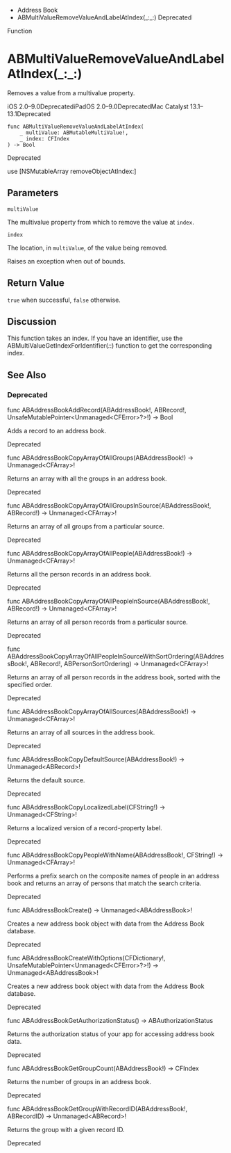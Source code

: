 

- Address Book
-  ABMultiValueRemoveValueAndLabelAtIndex(\_:\_:) Deprecated

Function

# ABMultiValueRemoveValueAndLabelAtIndex(\_:\_:)

Removes a value from a multivalue property.

iOS 2.0–9.0DeprecatediPadOS 2.0–9.0DeprecatedMac Catalyst 13.1–13.1Deprecated

``` source
func ABMultiValueRemoveValueAndLabelAtIndex(
    _ multiValue: ABMutableMultiValue!,
    _ index: CFIndex
) -> Bool
```

Deprecated

use \[NSMutableArray removeObjectAtIndex:\]

## Parameters 

`multiValue`  

The multivalue property from which to remove the value at `index`.

`index`  

The location, in `multiValue`, of the value being removed.

Raises an exception when out of bounds.

## Return Value

`true` when successful, `false` otherwise.

## Discussion

This function takes an index. If you have an identifier, use the ABMultiValueGetIndexForIdentifier(_:_:) function to get the corresponding index.

## See Also

### Deprecated

func ABAddressBookAddRecord(ABAddressBook!, ABRecord!, UnsafeMutablePointer&lt;Unmanaged&lt;CFError>?>!) -> Bool

Adds a record to an address book.

Deprecated

func ABAddressBookCopyArrayOfAllGroups(ABAddressBook!) -> Unmanaged&lt;CFArray>!

Returns an array with all the groups in an address book.

Deprecated

func ABAddressBookCopyArrayOfAllGroupsInSource(ABAddressBook!, ABRecord!) -> Unmanaged&lt;CFArray>!

Returns an array of all groups from a particular source.

Deprecated

func ABAddressBookCopyArrayOfAllPeople(ABAddressBook!) -> Unmanaged&lt;CFArray>!

Returns all the person records in an address book.

Deprecated

func ABAddressBookCopyArrayOfAllPeopleInSource(ABAddressBook!, ABRecord!) -> Unmanaged&lt;CFArray>!

Returns an array of all person records from a particular source.

Deprecated

func ABAddressBookCopyArrayOfAllPeopleInSourceWithSortOrdering(ABAddressBook!, ABRecord!, ABPersonSortOrdering) -> Unmanaged&lt;CFArray>!

Returns an array of all person records in the address book, sorted with the specified order.

Deprecated

func ABAddressBookCopyArrayOfAllSources(ABAddressBook!) -> Unmanaged&lt;CFArray>!

Returns an array of all sources in the address book.

Deprecated

func ABAddressBookCopyDefaultSource(ABAddressBook!) -> Unmanaged&lt;ABRecord>!

Returns the default source.

Deprecated

func ABAddressBookCopyLocalizedLabel(CFString!) -> Unmanaged&lt;CFString>!

Returns a localized version of a record-property label.

Deprecated

func ABAddressBookCopyPeopleWithName(ABAddressBook!, CFString!) -> Unmanaged&lt;CFArray>!

Performs a prefix search on the composite names of people in an address book and returns an array of persons that match the search criteria.

Deprecated

func ABAddressBookCreate() -> Unmanaged&lt;ABAddressBook>!

Creates a new address book object with data from the Address Book database.

Deprecated

func ABAddressBookCreateWithOptions(CFDictionary!, UnsafeMutablePointer&lt;Unmanaged&lt;CFError>?>!) -> Unmanaged&lt;ABAddressBook>!

Creates a new address book object with data from the Address Book database.

Deprecated

func ABAddressBookGetAuthorizationStatus() -> ABAuthorizationStatus

Returns the authorization status of your app for accessing address book data.

Deprecated

func ABAddressBookGetGroupCount(ABAddressBook!) -> CFIndex

Returns the number of groups in an address book.

Deprecated

func ABAddressBookGetGroupWithRecordID(ABAddressBook!, ABRecordID) -> Unmanaged&lt;ABRecord>!

Returns the group with a given record ID.

Deprecated

